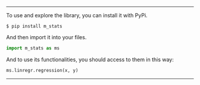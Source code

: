 ***

To use and explore the library, you can install it with PyPi.
```
$ pip install m_stats
```
And then import it into your files.
```python
import m_stats as ms
```
And to use its functionalities, you should access to them in this way:
```python
ms.linregr.regression(x, y)
```
***